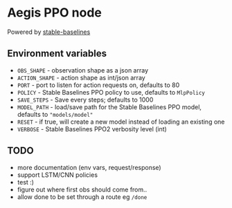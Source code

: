 # Aegis PPO node

Powered by [stable-baselines](https://stable-baselines.readthedocs.io/en/master/)

## Environment variables
* `OBS_SHAPE` - observation shape as a json array
* `ACTION_SHAPE` - action shape as int/json array
* `PORT` - port to listen for action requests on, defaults to 80
* `POLICY` - Stable Baselines PPO policy to use, defaults to `MlpPolicy`
* `SAVE_STEPS` - Save every <this many> steps; defaults to 1000
* `MODEL_PATH` - load/save path for the Stable Baselines PPO model, defaults to `"models/model"`
* `RESET` - if true, will create a new model instead of loading an existing one
* `VERBOSE` - Stable Baselines PPO2 verbosity level (int)

## TODO
* more documentation (env vars, request/response)
* support LSTM/CNN policies
* test :)
* figure out where first obs should come from..
* allow done to be set through a route eg `/done`
